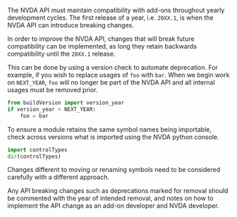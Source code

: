 The NVDA API must maintain compatibility with add-ons throughout yearly development cycles.
The first release of a year, i.e. `20XX.1`, is when the NVDA API can introduce breaking changes.

In order to improve the NVDA API, changes that will break future compatibility can be implemented, as long they retain backwards compatibility until the `20XX.1` release.

This can be done by using a version check to automate deprecation. For example, if you wish to replace usages of `foo` with `bar`. When we begin work on `NEXT_YEAR`, `foo` will no longer be part of the NVDA API and all internal usages must be removed prior. 
```python
from buildVersion import version_year
if version_year < NEXT_YEAR:
	foo = bar
```

To ensure a module retains the same symbol names being importable, check across versions what is imported using the NVDA python console.
```python
import controlTypes
dir(controlTypes)
```

Changes different to moving or renaming symbols need to be considered carefully with a different approach. 

Any API breaking changes such as deprecations marked for removal should be commented with the year of intended removal, and notes on how to implement the API change as an add-on developer and NVDA developer.
